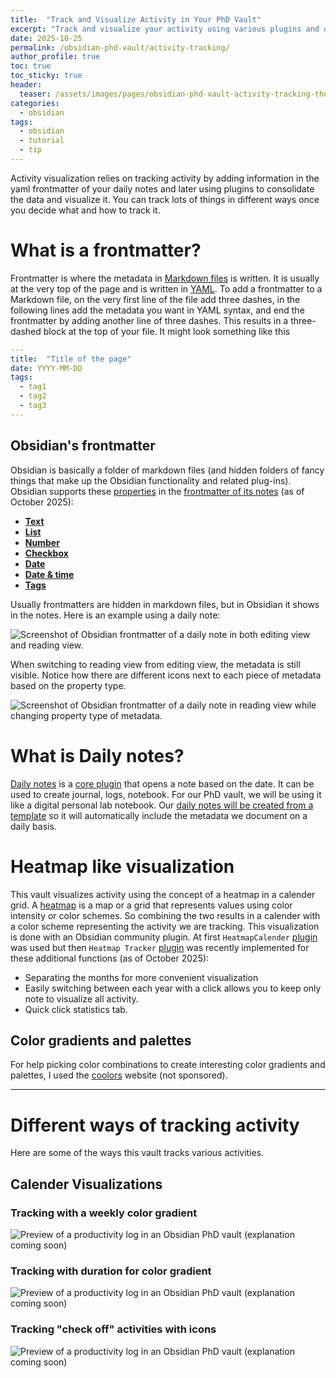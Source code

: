 ```yaml
---
title:  "Track and Visualize Activity in Your PhD Vault" 
excerpt: "Track and visualize your activity using various plugins and daily notes and keep logs."
date: 2025-10-25
permalink: /obsidian-phd-vault/activity-tracking/
author_profile: true
toc: true
toc_sticky: true
header:
  teaser: /assets/images/pages/obsidian-phd-vault-activity-tracking-thumbnail.png
categories:
  - obsidian
tags:
  - obsidian
  - tutorial
  - tip
---
```


Activity visualization relies on tracking activity by adding information in the yaml frontmatter of your daily notes and later using plugins to consolidate the data and visualize it. You can track lots of things in different ways once you decide what and how to track it.

# What is a frontmatter?
Frontmatter is where the metadata in [Markdown files](https://markdownlivepreview.com) is written. It is usually at the very top of the page and is written in [YAML](https://yaml.org). To add a frontmatter to a Markdown file, on the very first line of the file add three dashes, in the following lines add the metadata you want in YAML syntax, and end the frontmatter by adding another line of three dashes. This results in a three-dashed block at the top of your file. It might look something like this

```yaml
---
title:  "Title of the page" 
date: YYYY-MM-DD
tags:
  - tag1
  - tag2
  - tag3
---
```

## Obsidian's frontmatter

Obsidian is basically a folder of markdown files (and hidden folders of fancy things that make up the Obsidian functionality and related plug-ins). Obsidian supports these [properties](https://help.obsidian.md/properties) in the [frontmatter of its notes](https://help.obsidian.md/glossary#Frontmatter) (as of October 2025):
- **[Text](https://help.obsidian.md/properties#Text)**
- **[List](https://help.obsidian.md/properties#List)**
- **[Number](https://help.obsidian.md/properties#Number)**
- **[Checkbox](https://help.obsidian.md/properties#Checkbox)**
- **[Date](https://help.obsidian.md/properties#Date)**
- **[Date & time](https://help.obsidian.md/properties#Date%20&%20time)**
- **[Tags](https://help.obsidian.md/properties#Tags)**

Usually frontmatters are hidden in markdown files, but in Obsidian it shows in the notes. Here is an example using a daily note:

![Screenshot of Obsidian frontmatter of a daily note in both editing view and reading view.](/assets/images/pages/obsidian-phd-vault-activity-tracking-editing-reading-view-frontmatter.png)

When switching to reading view from editing view, the metadata is still visible. Notice how there are different icons next to each piece of metadata based on the property type. 

![Screenshot of Obsidian frontmatter of a daily note in reading view while changing property type of metadata.](/assets/images/pages/obsidian-phd-vault-activity-tracking-editing-reading-view-frontmatter_change_property_annot.png)

# What is Daily notes?
[Daily notes](https://help.obsidian.md/plugins/daily-notes) is a [core plugin](https://help.obsidian.md/plugins) that opens a note based on the date. It can be used to create journal, logs, notebook. For our PhD vault, we will be using it like a digital personal lab notebook. Our [daily notes will be created from a template](https://help.obsidian.md/plugins/daily-notes#Create+a+daily+note+from+template) so it will automatically include the metadata we document on a daily basis. 

# Heatmap like visualization 

This vault visualizes activity using the concept of a heatmap in a calender grid. A [heatmap](https://en.wikipedia.org/wiki/Heat_map) is a map or a grid that represents values using color intensity or color schemes. So combining the two results in a calender with a color scheme representing the activity we are tracking. This visualization is done with an Obsidian community plugin. At first `HeatmapCalender` [plugin](https://github.com/Richardsl/heatmap-calendar-obsidian) was used but then `Heatmap Tracker` [plugin](https://github.com/mokkiebear/heatmap-tracker) was recently implemented for these additional functions (as of October 2025):
- Separating the months for more convenient visualization
- Easily switching between each year with a click allows you to keep only note to visualize all activity.
- Quick click statistics tab.


## Color gradients and palettes

For help picking color combinations to create interesting  color gradients and palettes, I used the [coolors](https://coolors.co) website (not sponsored).

---

# Different ways of tracking activity

Here are some of the ways this vault tracks various activities. 

## Calender Visualizations
### Tracking with a weekly color gradient

![Preview of a productivity log in an Obsidian PhD vault](/assets/images/preview/obsidian-phd-vault-preview-productivity-log1.png)
(explanation coming soon)

### Tracking with duration for color gradient

![Preview of a productivity log in an Obsidian PhD vault](/assets/images/preview/obsidian-phd-vault-preview-productivity-log2.png)
(explanation coming soon)

### Tracking "check off" activities with icons

![Preview of a productivity log in an Obsidian PhD vault](/assets/images/preview/obsidian-phd-vault-preview-productivity-log3.png)
(explanation coming soon)